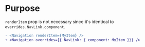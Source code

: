 # Purpose

`renderItem` prop is not necessary since it's identical to `overrides.NavLink.component`.

```diff
- <Navigation renderItem={MyItem} />
+ <Navigation overrides={{ NavLink: { component: MyItem }}} />
```

